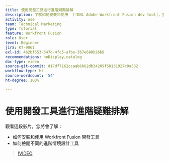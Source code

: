 ```yaml
---
title: 使用開發工具進行進階疑難排解
description: 了解如何安裝和使用  [!DNL Adobe Workfront Fusion dev tool]，並檢閱內含的不同進階情境設計工具。
activity: use
team: Technical Marketing
type: Tutorial
feature: Workfront Fusion
role: User
level: Beginner
jira: KT-9061
exl-id: 4b2bf553-547d-4fc5-afbe-367e680b26b8
recommendations: noDisplay,catalog
doc-type: video
source-git-commit: d17df7162ccaab6b62db34209f50131927c0a532
workflow-type: ht
source-wordcount: '54'
ht-degree: 100%

---
```


# 使用開發工具進行進階疑難排解

觀看這段影片，您將會了解：

* 如何安裝和使用 Workfront Fusion 開發工具
* 如何檢閱不同的進階情境設計工具

>[!VIDEO](https://video.tv.adobe.com/v/335302/?quality=12&learn=on&enablevpops)
